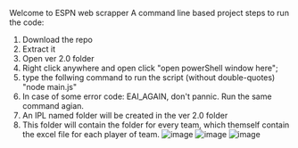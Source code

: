 Welcome to ESPN web scrapper
A command line based project
steps to run the code: 
1) Download the repo
2) Extract it
3) Open ver 2.0 folder
4) Right click anywhere and open click "open powerShell window here";
5) type the follwing command to run the script (without double-quotes)
   "node main.js" 
6) In case of some error code: EAI_AGAIN, don't pannic. Run the same command agian.
7) An IPL named folder will be created in the ver 2.0 folder
8) This folder will contain the folder for every team, which themself contain the excel file for each player of team.
![image](https://user-images.githubusercontent.com/92048363/156161025-9490c395-13d7-4a38-bb0f-a032475714aa.png)
![image](https://user-images.githubusercontent.com/92048363/156161203-5f611f91-bf4c-4dd9-982a-f4abfc885ed0.png)
![image](https://user-images.githubusercontent.com/92048363/156161343-e01fa697-ecc5-4dd0-a573-2601931c20c4.png)



